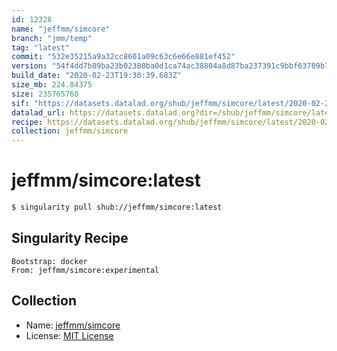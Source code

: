 ```yaml
---
id: 12328
name: "jeffmm/simcore"
branch: "jmm/temp"
tag: "latest"
commit: "532e35215a9a32cc8601a09c63c6e66e881ef452"
version: "54f4dd7b89ba23b02380ba0d1ca74ac38804a8d87ba237391c9bbf63709b79cf"
build_date: "2020-02-23T19:30:39.683Z"
size_mb: 224.84375
size: 235765760
sif: "https://datasets.datalad.org/shub/jeffmm/simcore/latest/2020-02-23-532e3521-54f4dd7b/54f4dd7b89ba23b02380ba0d1ca74ac38804a8d87ba237391c9bbf63709b79cf.sif"
datalad_url: https://datasets.datalad.org?dir=/shub/jeffmm/simcore/latest/2020-02-23-532e3521-54f4dd7b/
recipe: https://datasets.datalad.org/shub/jeffmm/simcore/latest/2020-02-23-532e3521-54f4dd7b/Singularity
collection: jeffmm/simcore
---
```


# jeffmm/simcore:latest

```bash
$ singularity pull shub://jeffmm/simcore:latest
```

## Singularity Recipe

```singularity
Bootstrap: docker
From: jeffmm/simcore:experimental
```

## Collection

 - Name: [jeffmm/simcore](https://github.com/jeffmm/simcore)
 - License: [MIT License](https://api.github.com/licenses/mit)

